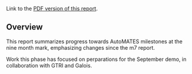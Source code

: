 Link to the [PDF version of this report](ASKE_M0Report_UA-AutoMATES-20190701.pdf).

## Overview

This report summarizes progress towards AutoMATES milestones at the nine month mark, emphasizing changes since the m7 report.

Work this phase has focused on perparations for the September demo, in collaboration with GTRI and Galois.